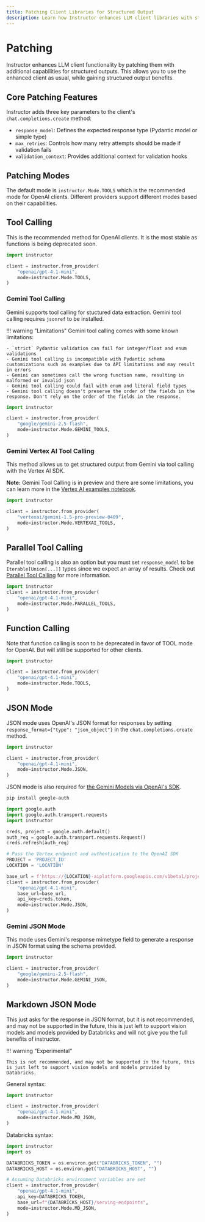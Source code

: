 ```yaml
---
title: Patching Client Libraries for Structured Output
description: Learn how Instructor enhances LLM client libraries with structured output capabilities through patching.
---
```


# Patching

Instructor enhances LLM client functionality by patching them with additional capabilities for structured outputs. This allows you to use the enhanced client as usual, while gaining structured output benefits.

## Core Patching Features

Instructor adds three key parameters to the client's `chat.completions.create` method:

- `response_model`: Defines the expected response type (Pydantic model or simple type)
- `max_retries`: Controls how many retry attempts should be made if validation fails
- `validation_context`: Provides additional context for validation hooks

## Patching Modes

The default mode is `instructor.Mode.TOOLS` which is the recommended mode for OpenAI clients. Different providers support different modes based on their capabilities.

## Tool Calling

This is the recommended method for OpenAI clients. It is the most stable as functions is being deprecated soon.

```python
import instructor

client = instructor.from_provider(
    "openai/gpt-4.1-mini",
    mode=instructor.Mode.TOOLS,
)
```

### Gemini Tool Calling

Gemini supports tool calling for stuctured data extraction. Gemini tool calling requires `jsonref` to be installed.

!!! warning "Limitations"
Gemini tool calling comes with some known limitations:

    - `strict` Pydantic validation can fail for integer/float and enum validations
    - Gemini tool calling is incompatible with Pydantic schema customizations such as examples due to API limitations and may result in errors
    - Gemini can sometimes call the wrong function name, resulting in malformed or invalid json
    - Gemini tool calling could fail with enum and literal field types
    - Gemini tool calling doesn't preserve the order of the fields in the response. Don't rely on the order of the fields in the response.

```python
import instructor

client = instructor.from_provider(
    "google/gemini-2.5-flash",
    mode=instructor.Mode.GEMINI_TOOLS,
)
```

### Gemini Vertex AI Tool Calling

This method allows us to get structured output from Gemini via tool calling with the Vertex AI SDK.

**Note:** Gemini Tool Calling is in preview and there are some limitations, you can learn more in the [Vertex AI examples notebook](../integrations/vertex.md).

```python
import instructor

client = instructor.from_provider(
    "vertexai/gemini-1.5-pro-preview-0409",
    mode=instructor.Mode.VERTEXAI_TOOLS,
)
```

## Parallel Tool Calling

Parallel tool calling is also an option but you must set `response_model` to be `Iterable[Union[...]]` types since we expect an array of results. Check out [Parallel Tool Calling](./parallel.md) for more information.

```python
import instructor
client = instructor.from_provider(
    "openai/gpt-4.1-mini",
    mode=instructor.Mode.PARALLEL_TOOLS,
)
```

## Function Calling

Note that function calling is soon to be deprecated in favor of TOOL mode for OpenAI. But will still be supported for other clients.

```python
import instructor

client = instructor.from_provider(
    "openai/gpt-4.1-mini",
    mode=instructor.Mode.TOOLS,
)
```

## JSON Mode

JSON mode uses OpenAI's JSON format for responses by setting `response_format={"type": "json_object"}` in the `chat.completions.create` method.

```python
import instructor

client = instructor.from_provider(
    "openai/gpt-4.1-mini",
    mode=instructor.Mode.JSON,
)
```

JSON mode is also required for [the Gemini Models via OpenAI's SDK](https://cloud.google.com/vertex-ai/generative-ai/docs/multimodal/call-gemini-using-openai-library#client-setup).

```sh
pip install google-auth
```

```python
import google.auth
import google.auth.transport.requests
import instructor

creds, project = google.auth.default()
auth_req = google.auth.transport.requests.Request()
creds.refresh(auth_req)

# Pass the Vertex endpoint and authentication to the OpenAI SDK
PROJECT = 'PROJECT_ID'
LOCATION = 'LOCATION'

base_url = f'https://{LOCATION}-aiplatform.googleapis.com/v1beta1/projects/{PROJECT}/locations/{LOCATION}/endpoints/openapi'
client = instructor.from_provider(
    "openai/gpt-4.1-mini",
    base_url=base_url,
    api_key=creds.token,
    mode=instructor.Mode.JSON,
)
```

### Gemini JSON Mode

This mode uses Gemini's response mimetype field to generate a response in JSON format using the schema provided.

```python
import instructor

client = instructor.from_provider(
    "google/gemini-2.5-flash",
    mode=instructor.Mode.GEMINI_JSON,
)
```

## Markdown JSON Mode

This just asks for the response in JSON format, but it is not recommended, and may not be supported in the future, this is just left to support vision models and models provided by Databricks and will not give you the full benefits of instructor.

!!! warning "Experimental"

    This is not recommended, and may not be supported in the future, this is just left to support vision models and models provided by Databricks.

General syntax:

```python
import instructor

client = instructor.from_provider(
    "openai/gpt-4.1-mini",
    mode=instructor.Mode.MD_JSON,
)
```

Databricks syntax:

```python
import instructor
import os

DATABRICKS_TOKEN = os.environ.get("DATABRICKS_TOKEN", "")
DATABRICKS_HOST = os.environ.get("DATABRICKS_HOST", "")

# Assuming Databricks environment variables are set
client = instructor.from_provider(
    "openai/gpt-4.1-mini",
    api_key=DATABRICKS_TOKEN,
    base_url=f"{DATABRICKS_HOST}/serving-endpoints",
    mode=instructor.Mode.MD_JSON,
)
```
